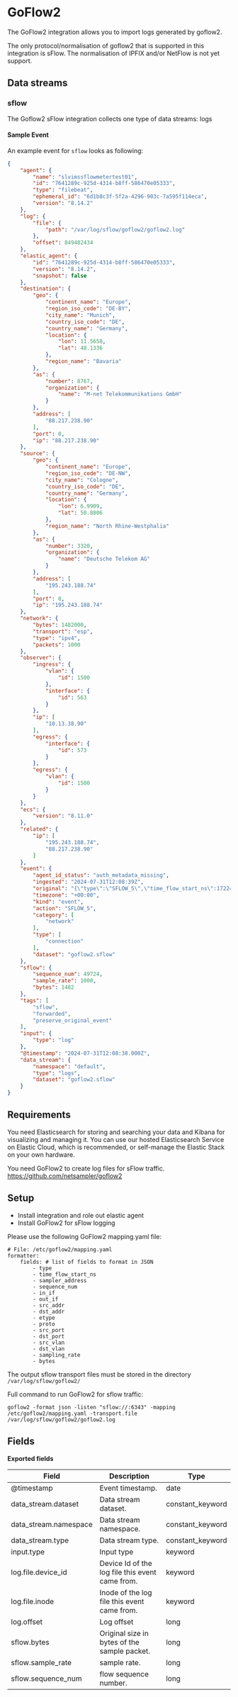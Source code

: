 # GoFlow2

The GoFlow2 integration allows you to import logs generated by goflow2.

The only protocol/normalisation of goflow2 that is supported in this integration is sFlow.
The normalisation of IPFIX and/or NetFlow is not yet support.

## Data streams
### sflow
The Goflow2 sFlow integration collects one type of data streams: logs

#### Sample Event
An example event for `sflow` looks as following:

```json
{
    "agent": {
        "name": "slvimssflowmetertest01",
        "id": "7641289c-925d-4314-b8ff-586470e05333",
        "type": "filebeat",
        "ephemeral_id": "6d1b8c3f-5f2a-4296-903c-7a595f114eca",
        "version": "8.14.2"
    },
    "log": {
        "file": {
            "path": "/var/log/sflow/goflow2/goflow2.log"
        },
        "offset": 849482434
    },
    "elastic_agent": {
        "id": "7641289c-925d-4314-b8ff-586470e05333",
        "version": "8.14.2",
        "snapshot": false
    },
    "destination": {
        "geo": {
            "continent_name": "Europe",
            "region_iso_code": "DE-BY",
            "city_name": "Munich",
            "country_iso_code": "DE",
            "country_name": "Germany",
            "location": {
                "lon": 11.5658,
                "lat": 48.1336
            },
            "region_name": "Bavaria"
        },
        "as": {
            "number": 8767,
            "organization": {
                "name": "M-net Telekommunikations GmbH"
            }
        },
        "address": [
            "88.217.238.90"
        ],
        "port": 0,
        "ip": "88.217.238.90"
    },
    "source": {
        "geo": {
            "continent_name": "Europe",
            "region_iso_code": "DE-NW",
            "city_name": "Cologne",
            "country_iso_code": "DE",
            "country_name": "Germany",
            "location": {
                "lon": 6.9909,
                "lat": 50.8806
            },
            "region_name": "North Rhine-Westphalia"
        },
        "as": {
            "number": 3320,
            "organization": {
                "name": "Deutsche Telekom AG"
            }
        },
        "address": [
            "195.243.188.74"
        ],
        "port": 0,
        "ip": "195.243.188.74"
    },
    "network": {
        "bytes": 1482000,
        "transport": "esp",
        "type": "ipv4",
        "packets": 1000
    },
    "observer": {
        "ingress": {
            "vlan": {
                "id": 1500
            },
            "interface": {
                "id": 563
            }
        },
        "ip": [
            "10.13.38.90"
        ],
        "egress": {
            "interface": {
                "id": 573
            }
        },
        "egress": {
            "vlan": {
                "id": 1500
            }
        }
    },
    "ecs": {
        "version": "8.11.0"
    },
    "related": {
        "ip": [
            "195.243.188.74",
            "88.217.238.90"
        ]
    },
    "event": {
        "agent_id_status": "auth_metadata_missing",
        "ingested": "2024-07-31T12:08:39Z",
        "original": "{\"type\":\"SFLOW_5\",\"time_flow_start_ns\":1722427718326647366,\"sampler_address\":\"10.13.38.90\",\"sequence_num\":49724,\"in_if\":563,\"out_if\":573,\"src_addr\":\"195.243.188.74\",\"dst_addr\":\"88.217.238.90\",\"etype\":\"IPv4\",\"proto\":\"ESP\",\"src_port\":0,\"dst_port\":0,\"src_vlan\":1500,\"dst_vlan\":1500,\"sampling_rate\":1000,\"bytes\":1482}",
        "timezone": "+00:00",
        "kind": "event",
        "action": "SFLOW_5",
        "category": [
            "network"
        ],
        "type": [
            "connection"
        ],
        "dataset": "goflow2.sflow"
    },
    "sflow": {
        "sequence_num": 49724,
        "sample_rate": 1000,
        "bytes": 1482
    },
    "tags": [
        "sflow",
        "forwarded",
        "preserve_original_event"
    ],
    "input": {
        "type": "log"
    },
    "@timestamp": "2024-07-31T12:08:38.000Z",
    "data_stream": {
        "namespace": "default",
        "type": "logs",
        "dataset": "goflow2.sflow"
    }
}

```

## Requirements

You need Elasticsearch for storing and searching your data and Kibana for visualizing and managing it.
You can use our hosted Elasticsearch Service on Elastic Cloud, which is recommended, or self-manage the Elastic Stack on your own hardware.

You need GoFlow2 to create log files for sFlow traffic.
https://github.com/netsampler/goflow2

## Setup

- Install integration and role out elastic agent
- Install GoFlow2 for sFlow logging

Please use the following GoFlow2 mapping.yaml file:

```
# File: /etc/goflow2/mapping.yaml
formatter:
    fields: # list of fields to format in JSON
        - type
        - time_flow_start_ns
        - sampler_address
        - sequence_num
        - in_if
        - out_if
        - src_addr
        - dst_addr
        - etype
        - proto
        - src_port
        - dst_port
        - src_vlan
        - dst_vlan
        - sampling_rate
        - bytes
```

The output sflow transport files must be stored in the directory ```/var/log/sflow/goflow2/```

Full command to run GoFlow2 for sflow traffic:
```shell
goflow2 -format json -listen "sflow://:6343" -mapping /etc/goflow2/mapping.yaml -transport.file /var/log/sflow/goflow2/goflow2.log
```

## Fields
**Exported fields**

| Field | Description | Type |
|---|---|---|
| @timestamp | Event timestamp. | date |
| data_stream.dataset | Data stream dataset. | constant_keyword |
| data_stream.namespace | Data stream namespace. | constant_keyword |
| data_stream.type | Data stream type. | constant_keyword |
| input.type | Input type | keyword |
| log.file.device_id | Device Id of the log file this event came from. | keyword |
| log.file.inode | Inode of the log file this event came from. | keyword |
| log.offset | Log offset | long |
| sflow.bytes | Original size in  bytes of the sample packet. | long |
| sflow.sample_rate | sample rate. | long |
| sflow.sequence_num | flow sequence number. | long |

